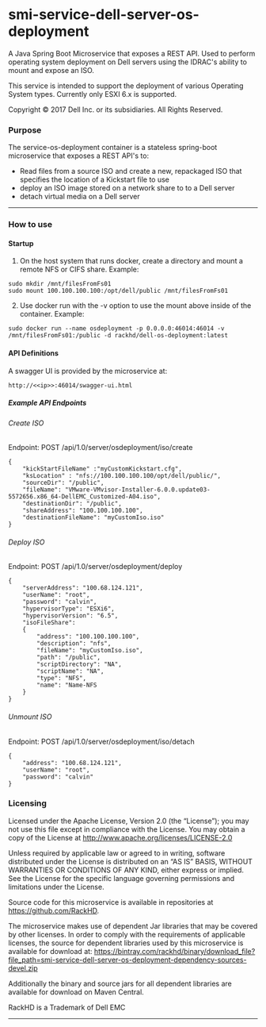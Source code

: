 # smi-service-dell-server-os-deployment
A Java Spring Boot Microservice that exposes a REST API. Used to perform operating system deployment on Dell servers using the IDRAC's ability to mount and expose an ISO.

This service is intended to support the deployment of various Operating System types.  Currently only ESXI 6.x is supported.

Copyright © 2017 Dell Inc. or its subsidiaries.  All Rights Reserved. 

### Purpose
The service-os-deployment container is a stateless spring-boot microservice that exposes a REST API's to:
- Read files from a source ISO and create a new, repackaged ISO that specifies the location of a Kickstart file to use
- deploy an ISO image stored on a network share to to a Dell server
- detach virtual media on a Dell server

---

### How to use

#### Startup

1) On the host system that runs docker, create a directory and mount a remote NFS or CIFS share. Example:
~~~
sudo mkdir /mnt/filesFromFs01
sudo mount 100.100.100.100:/opt/dell/public /mnt/filesFromFs01
~~~

2) Use docker run with the -v option to use the mount above inside of the container.  Example:
~~~
sudo docker run --name osdeployment -p 0.0.0.0:46014:46014 -v /mnt/filesFromFs01:/public -d rackhd/dell-os-deployment:latest
~~~

#### API Definitions

A swagger UI is provided by the microservice at:
~~~
http://<<ip>>:46014/swagger-ui.html
~~~ 

##### Example API Endpoints

###### Create ISO
Endpoint:  POST  /api/1.0/server/osdeployment/iso/create
~~~
{
	"kickStartFileName" :"myCustomKickstart.cfg",
	"ksLocation" : "nfs://100.100.100.100/opt/dell/public/",
	"sourceDir": "/public",
	"fileName": "VMware-VMvisor-Installer-6.0.0.update03-5572656.x86_64-DellEMC_Customized-A04.iso",
	"destinationDir": "/public",
	"shareAddress": "100.100.100.100",
	"destinationFileName": "myCustomIso.iso"
}

~~~

###### Deploy ISO
Endpoint: POST  /api/1.0/server/osdeployment/deploy
~~~
{
	"serverAddress": "100.68.124.121",
	"userName": "root", 
	"password": "calvin",
	"hypervisorType": "ESXi6",
	"hypervisorVersion": "6.5",
	"isoFileShare": 
	{
	    "address": "100.100.100.100",
	    "description": "nfs",
	    "fileName": "myCustomIso.iso",
	    "path": "/public",
	    "scriptDirectory": "NA",
	    "scriptName": "NA",
	    "type": "NFS",
	    "name": "Name-NFS
	}
}
~~~


###### Unmount ISO
Endpoint:  POST /api/1.0/server/osdeployment/iso/detach
~~~
{
	"address": "100.68.124.121",
	"userName": "root", 
	"password": "calvin"
}
~~~


### Licensing
Licensed under the Apache License, Version 2.0 (the “License”); you may not use this file except in compliance with the License. You may obtain a copy of the License at http://www.apache.org/licenses/LICENSE-2.0

Unless required by applicable law or agreed to in writing, software distributed under the License is distributed on an “AS IS” BASIS, WITHOUT WARRANTIES OR CONDITIONS OF ANY KIND, either express or implied. See the License for the specific language governing permissions and limitations under the License.

Source code for this microservice is available in repositories at https://github.com/RackHD.  

The microservice makes use of dependent Jar libraries that may be covered by other licenses. In order to comply with the requirements of applicable licenses, the source for dependent libraries used by this microservice is available for download at:  https://bintray.com/rackhd/binary/download_file?file_path=smi-service-dell-server-os-deployment-dependency-sources-devel.zip

Additionally the binary and source jars for all dependent libraries are available for download on Maven Central.

RackHD is a Trademark of Dell EMC

---
